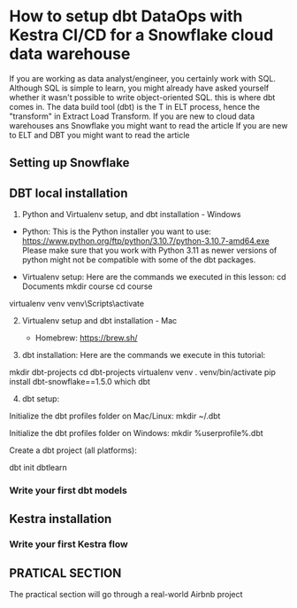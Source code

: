 # How to setup dbt DataOps with Kestra CI/CD for a Snowflake cloud data warehouse

If you are working as data analyst/engineer, you certainly work with SQL. Although SQL is simple to learn, you might already have asked yourself whether it wasn't possible to write object-oriented SQL. this is where dbt comes in.
The data build tool (dbt) is the T in ELT process, hence the "transform" in Extract Load Transform.
If you are new to cloud data warehouses ans Snowflake you might want to read the article 
If you are new to ELT and DBT you might want to read the article 

## Setting up Snowflake

## DBT local installation 
1. Python and Virtualenv setup, and dbt installation - Windows
  * Python:
This is the Python installer you want to use:
https://www.python.org/ftp/python/3.10.7/python-3.10.7-amd64.exe
Please make sure that you work with Python 3.11 as newer versions of python might not be compatible with some of the dbt packages.

 * Virtualenv setup:
Here are the commands we executed in this lesson:
cd Documents
mkdir course
cd course

virtualenv venv
venv\Scripts\activate

2. Virtualenv setup and dbt installation - Mac

    * Homebrew: https://brew.sh/

3. dbt installation: 
Here are the commands we execute in this tutorial:

mkdir dbt-projects 
cd dbt-projects 
virtualenv venv
. venv/bin/activate
pip install dbt-snowflake==1.5.0
which dbt


4. dbt setup:

Initialize the dbt profiles folder on Mac/Linux:
mkdir ~/.dbt

Initialize the dbt profiles folder on Windows:
mkdir %userprofile%\.dbt

Create a dbt project (all platforms):

dbt init dbtlearn

### Write your first dbt models

## Kestra installation

### Write your first Kestra flow

## PRATICAL SECTION

The practical section will go through a real-world Airbnb project